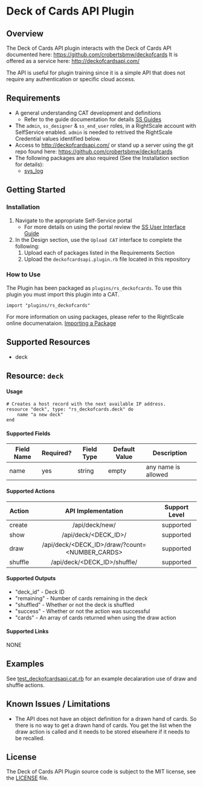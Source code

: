 # Deck of Cards API Plugin

## Overview
The Deck of Cards API plugin interacts with the Deck of Cards API documented here:
https://github.com/crobertsbmw/deckofcards
It is offered as a service here: http://deckofcardsapi.com/

The API is useful for plugin training since it is a simple API that does not require any authentication or specific cloud access.

## Requirements
- A general understanding CAT development and definitions
  - Refer to the guide documentation for details [SS Guides](http://docs.rightscale.com/ss/guides/)
- The `admin`, `ss_designer` & `ss_end_user` roles, in a RightScale account with SelfService enabled.  `admin` is needed to retrived the RightScale Credential values identified below.
- Access to http://deckofcardsapi.com/ or stand up a server using the git repo found here: https://github.com/crobertsbmw/deckofcards
- The following packages are also required (See the Installation section for details):
  - [sys_log](sys_log.rb)

## Getting Started

### Installation
1. Navigate to the appropriate Self-Service portal
   - For more details on using the portal review the [SS User Interface Guide](http://docs.rightscale.com/ss/guides/ss_user_interface_guide.html)
1. In the Design section, use the `Upload CAT` interface to complete the following:
   1. Upload each of packages listed in the Requirements Section
   1. Upload the `deckofcardsapi.plugin.rb` file located in this repository
 
### How to Use
The  Plugin has been packaged as `plugins/rs_deckofcards`. To use this plugin you must import this plugin into a CAT.
```
import "plugins/rs_deckofcards"
```
For more information on using packages, please refer to the RightScale online documenataion. [Importing a Package](http://docs.rightscale.com/ss/guides/ss_packaging_cats.html#importing-a-package)

## Supported Resources
- deck

## Resource: `deck`

#### Usage
```
# Creates a host record with the next available IP address.
resource "deck", type: "rs_deckofcards.deck" do
    name "a new deck"
end
```

#### Supported Fields

| Field Name | Required? | Field Type | Default Value | Description |
|------------|-----------|------------|---------------|-------------|
| name | yes | string | empty | any name is allowed

#### Supported Actions

| Action | API Implementation | Support Level |
|--------------|:----:|:-------------:|
| create | /api/deck/new/ | supported |
| show | /api/deck/<DECK_ID>/| supported |
| draw | /api/deck/<DECK_ID>/draw/?count=<NUMBER_CARDS> | supported |
| shuffle| /api/deck/<DECK_ID>/shuffle/ | supported |

#### Supported Outputs
- "deck_id" - Deck ID
- "remaining" - Number of cards remaining in the deck
- "shuffled" - Whether or not the deck is shuffled
- "success" - Whether or not the action was successful
- "cards" - An array of cards returned when using the draw action

#### Supported Links
NONE

## Examples
See [test_deckofcardsapi.cat.rb](./test_deckofcardsapi.cat.rb) for an example decalaration use of draw and shuffle actions.

## Known Issues / Limitations
- The API does not have an object definition for a drawn hand of cards. So there is no way to get a drawn hand of cards. You get the list when the draw action is called and it needs to be stored elsewhere if it needs to be recalled.

## License
The Deck of Cards API Plugin source code is subject to the MIT license, see the [LICENSE](../../LICENSE) file.
